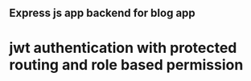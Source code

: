 ## Express js app backend for blog app

# jwt authentication with protected routing and role based permission
